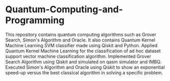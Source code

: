 # Quantum-Computing-and-Programming
This repository contains quantum computing algorithms such as Grover Search, Simon's Algorithm and Oracle. It also contains Quantum Kernel Machine Learning SVM classifier made using Qiskit and Python. 
Applied Quantum Kernel Machine Learning for the classification of ad hoc dataset support vector machine classification algorithm.
Implemented Grover Search Algorithm using Qiskit and simulated on qasm simulator and IMBQ.
Executed Simon's Algorithm and Oracle using Qiskit to show an exponential speed-up versus the best classical algorithm in solving a specific problem.
